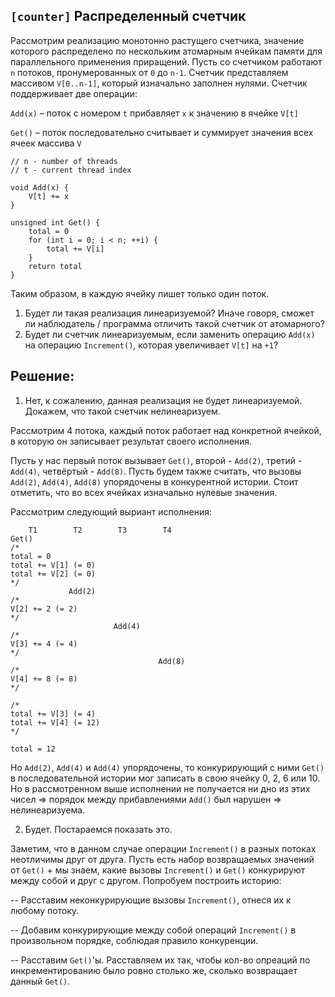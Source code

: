 ## `[counter]` Распределенный счетчик

Рассмотрим реализацию монотонно растущего счетчика, значение которого распределено по нескольким атомарным ячейкам памяти для параллельного применения приращений.
Пусть со счетчиком работают `n` потоков, пронумерованных от `0` до `n-1`. 
Счетчик представляем массивом `V[0..n-1]`, который изначально заполнен нулями.
Счетчик поддерживает две операции:

`Add(x)` – поток с номером `t` прибавляет `x` к значению в ячейке `V[t]`

`Get()` – поток последовательно считывает и суммирует значения всех ячеек массива `V`

```
// n - number of threads
// t - current thread index

void Add(x) {
    V[t] += x
}

unsigned int Get() {
    total = 0
    for (int i = 0; i < n; ++i) {
        total += V[i]
    }
    return total
}
```

Таким образом, в каждую ячейку пишет только один поток.

1) Будет ли такая реализация линеаризуемой? Иначе говоря, сможет ли наблюдатель / программа отличить такой счетчик от атомарного?
2) Будет ли счетчик линеаризуемым, если заменить операцию `Add(x)` на операцию `Increment()`, которая увеличивает `V[t]` на `+1`?


## Решение:

1) Нет, к сожалению, данная реализация не будет линеаризуемой.
Докажем, что такой счетчик нелинеаризуем.

Рассмотрим 4 потока, каждый поток работает над конкретной ячейкой, в которую он записывает результат своего исполнения.

Пусть у нас первый поток вызывает `Get()`, второй - `Add(2)`, третий - `Add(4)`, четвёртый - `Add(8)`. Пусть будем также считать, что вызовы `Add(2)`, `Add(4)`, `Add(8)` упорядочены в конкурентной истории. Стоит отметить, что во всех ячейках изначально нулевые значения.

Рассмотрим следующий выриант исполнения:

```
    T1        T2        T3        T4    
Get()
/* 
total = 0
total += V[1] (= 0)
total += V[2] (= 0) 
*/
             Add(2)
/*
V[2] += 2 (= 2)
*/
                       Add(4)
/*
V[3] += 4 (= 4)
*/                      
                                 Add(8)
/*
V[4] += 8 (= 8)
*/

/*
total += V[3] (= 4)
total += V[4] (= 12)
*/

total = 12
```

Но `Add(2)`, `Add(4)` и `Add(4)` упорядочены, то конкурирующий с ними `Get()` в последовательной истории мог записать в свою ячейку 0, 2, 6 или 10. Но в рассмотренном выше исполнении не получается ни дно из этих чисел => порядок между прибавлениями `Add()` был нарушен => нелинеаризуема.

2) Будет. Постараемся показать это.

Заметим, что в данном случае операции `Increment()` в разных потоках неотличимы друг от друга. Пусть есть набор возвращаемых значений от `Get()` + мы знаем, какие вызовы `Increment()` и `Get()` конкурируют между собой и друг с другом. Попробуем построить историю:

-- Расставим неконкурирующие вызовы `Increment()`, отнеся их к любому потоку.

-- Добавим конкурирующие между собой операций `Increment()` в произвольном порядке, соблюдая правило конкуренции.

-- Расставим `Get()`'ы. Расставляем их так, чтобы кол-во опреаций по инкрементированию было ровно столько же, сколько возвращает данный `Get()`.
